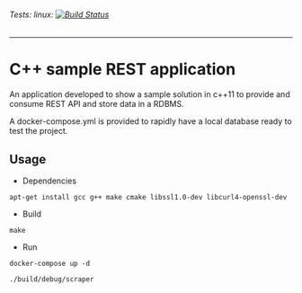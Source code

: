 ###### *Tests:* linux: [![Build Status](https://travis-ci.org/campisano/cpp_sample_web_scraping_app.svg?branch=master "Linux build")](https://travis-ci.org/campisano/cpp_sample_web_scraping_app)

---



# C++ sample REST application

An application developed to show a sample solution in c++11 to provide and consume REST API and store data in a RDBMS.

A docker-compose.yml is provided to rapidly have a local database ready to test the project.



## Usage

* Dependencies

```apt-get install gcc g++ make cmake libssl1.0-dev libcurl4-openssl-dev```

* Build

```make```

* Run

```docker-compose up -d```

```./build/debug/scraper```
